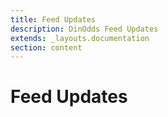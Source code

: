 ```yaml
---
title: Feed Updates
description: DinOdds Feed Updates
extends: _layouts.documentation
section: content
---
```


# Feed Updates
